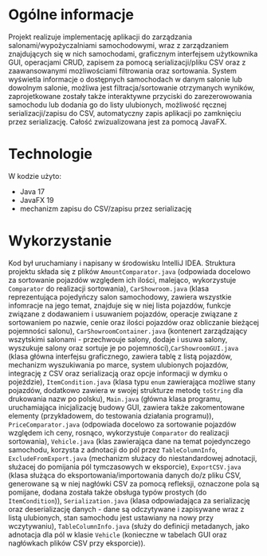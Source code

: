 # Ogólne informacje
Projekt realizuje implementację aplikacji do zarządzania salonami/wypożyczalniami samochodowymi, wraz z zarządzaniem 
znajdujących się w nich samochodami, graficznym interfejsem użytkownika GUI, operacjami CRUD, zapisem za pomocą 
serializacji/pliku CSV oraz z zaawansowanymi możliwościami filtrowania oraz sortowania. System wyświetla informacje 
o dostępnych samochodach w danym salonie lub dowolnym salonie, możliwa jest filtracja/sortowanie otrzymanych wyników, 
zaprojetkowane zostały także interaktywne przyciski do zarezerowowania samochodu lub dodania go do listy ulubionych, 
możliwość ręcznej serializacji/zapisu do CSV, automatyczny zapis aplikacji po zamknięciu przez serializację. Całość 
zwizualizowana jest za pomocą JavaFX.

# Technologie
W kodzie użyto:
* Java 17
* JavaFX 19
* mechanizm zapisu do CSV/zapisu przez serializację
	
# Wykorzystanie
Kod był uruchamiany i napisany w środowisku IntelliJ IDEA. Struktura projektu składa 
się z plików `AmountComparator.java` (odpowiada docelowo za sortowanie pojazdów względem ich ilości, 
malejąco, wykorzystuje `Comparator` do realizacji sortowania), `CarShowroom.java` (klasa 
reprezentująca pojedyńczy salon samochodowy, zawiera wszystkie infomracje na jego temat, znajduje 
się w niej lista pojazdów, funkcje związane z dodawaniem i usuwaniem pojazdów, operacje związane z 
sortowaniem po nazwie, cenie oraz ilości pojazdów oraz obliczanie bieżącej pojemności salonu), 
`CarShowroomContainer.java` (kontenert zarządzający wszytskimi salonami - przechwouje salony, dodaje 
i usuwa salony, wyszukuje salony oraz sortuje je po pojemności),`CarShowroomGUI.java` (klasa główna 
interfejsu graficznego, zawiera tablę z listą pojazdów, mechanizm wyszukiwania po marce, system 
ulubionych pojazdów, integrację z CSV oraz serializacją oraz opcje informacji w dymku o pojeździe), 
`ItemCondition.java` (klasa typu `enum` zawierająca możliwe stany pojazdów, dodatkowo zawiera w 
swojej strukturze metodę `toString` dla drukowania nazw po polsku), `Main.java` (główna klasa 
programu, uruchamiająca inicjalizację budowy GUI, zawiera także zakomentowane elementy 
(przykładowem, do testowania działania programu)), 
`PriceComparator.java` (odpowiada docelowo za sortowanie pojazdów względem ich ceny, rosnąco, 
wykorzystuje `Comparator` do realizacji sortowania), `Vehicle.java` (klas zawierająca dane na temat pojedynczego samochodu, korzysta z adnotacji do pól przez `TableColumnInfo`, `ExcludeFromExport.java` 
(mechanizm służacy do niestandardowej adnotacji, służacej do pomijania pól tymczasowych w 
eksporcie), `ExportCSV.java` (klasa służąca do eksportowania/importowania danych do/z pliku CSV, 
generowane są w niej nagłówki CSV za pomocą refleksji, oznaczone pola są pomijane, dodana została 
także obsługa typów prostych (do `ItemCondition`)), `Serialization.java` (klasa odpowiadająca za 
serializację oraz deserializację danych - dane są odczytywane i zapisywane wraz z listą ulubionych, 
stan samochodu jest ustawiany na nowy przy wczytywaniu), `TableColumnInfo.java` (służy do definicji metadanych, jako adnotacja dla pól w klasie `Vehicle` (konieczne w tabelach GUI oraz nagłówkach plików CSV przy eksporcie)).
